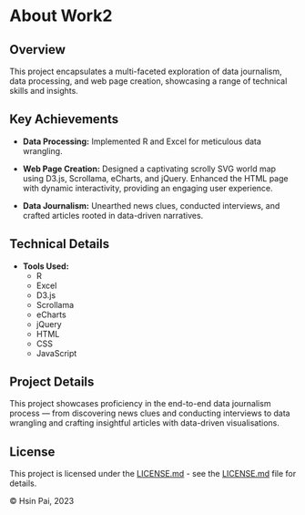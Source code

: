 # About Work2

## Overview

This project encapsulates a multi-faceted exploration of data journalism, data processing, and web page creation, showcasing a range of technical skills and insights. 

## Key Achievements

- **Data Processing:**
  Implemented R and Excel for meticulous data wrangling.

- **Web Page Creation:**
  Designed a captivating scrolly SVG world map using D3.js, Scrollama, eCharts, and jQuery. Enhanced the HTML page with dynamic interactivity, providing an engaging user experience.

- **Data Journalism:**
  Unearthed news clues, conducted interviews, and crafted articles rooted in data-driven narratives.

## Technical Details

- **Tools Used:**
  - R
  - Excel
  - D3.js
  - Scrollama
  - eCharts
  - jQuery
  - HTML
  - CSS
  - JavaScript

## Project Details

This project showcases proficiency in the end-to-end data journalism process — from discovering news clues and conducting interviews to data wrangling and crafting insightful articles with data-driven visualisations.

## License

This project is licensed under the [LICENSE.md](LICENSE.md) - see the [LICENSE.md](LICENSE.md) file for details.

© Hsin Pai, 2023
